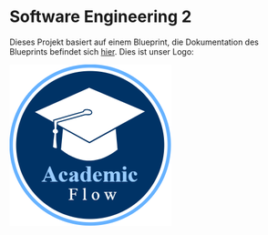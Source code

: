 # Software Engineering 2

Dieses Projekt basiert auf einem Blueprint, die Dokumentation des Blueprints befindet sich [hier](doc/blueprint.md).
Dies ist unser Logo:

![Logo](src/main/resources/META-INF/resources/images/logo.png)